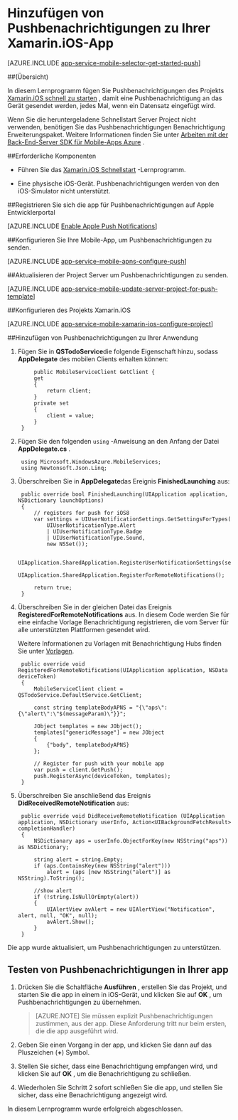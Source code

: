 <properties
    pageTitle="Hinzufügen von Pushbenachrichtigungen zu Ihrer Anwendung Xamarin.iOS mit Azure-App-Verwaltungsdienst"
    description="Informationen Sie zum Azure-App-Dienst verwenden, um Pushbenachrichtigungen zu Ihrer Anwendung Xamarin.iOS senden"
    services="app-service\mobile"
    documentationCenter="xamarin"
    authors="ysxu"
    manager="dwrede"
    editor=""/>

<tags
    ms.service="app-service-mobile"
    ms.workload="mobile"
    ms.tgt_pltfrm="mobile-xamarin-ios"
    ms.devlang="dotnet"
    ms.topic="article"
    ms.date="10/12/2016"
    ms.author="yuaxu"/>

# <a name="add-push-notifications-to-your-xamarinios-app"></a>Hinzufügen von Pushbenachrichtigungen zu Ihrer Xamarin.iOS-App

[AZURE.INCLUDE [app-service-mobile-selector-get-started-push](../../includes/app-service-mobile-selector-get-started-push.md)]

##<a name="overview"></a>(Übersicht)

In diesem Lernprogramm fügen Sie Pushbenachrichtigungen des Projekts [Xamarin.iOS schnell zu starten](app-service-mobile-xamarin-ios-get-started.md) , damit eine Pushbenachrichtigung an das Gerät gesendet werden, jedes Mal, wenn ein Datensatz eingefügt wird.

Wenn Sie die heruntergeladene Schnellstart Server Project nicht verwenden, benötigen Sie das Pushbenachrichtigungen Benachrichtigung Erweiterungspaket. Weitere Informationen finden Sie unter [Arbeiten mit der Back-End-Server SDK für Mobile-Apps Azure](app-service-mobile-dotnet-backend-how-to-use-server-sdk.md) .

##<a name="prerequisites"></a>Erforderliche Komponenten

* Führen Sie das [Xamarin.iOS Schnellstart](app-service-mobile-xamarin-ios-get-started.md) -Lernprogramm.

* Eine physische iOS-Gerät. Pushbenachrichtigungen werden von den iOS-Simulator nicht unterstützt.

##<a name="register-the-app-for-push-notifications-on-apples-developer-portal"></a>Registrieren Sie sich die app für Pushbenachrichtigungen auf Apple Entwicklerportal

[AZURE.INCLUDE [Enable Apple Push Notifications](../../includes/enable-apple-push-notifications.md)]

##<a name="configure-your-mobile-app-to-send-push-notifications"></a>Konfigurieren Sie Ihre Mobile-App, um Pushbenachrichtigungen zu senden.

[AZURE.INCLUDE [app-service-mobile-apns-configure-push](../../includes/app-service-mobile-apns-configure-push.md)]

##<a name="update-the-server-project-to-send-push-notifications"></a>Aktualisieren der Project Server um Pushbenachrichtigungen zu senden.

[AZURE.INCLUDE [app-service-mobile-update-server-project-for-push-template](../../includes/app-service-mobile-update-server-project-for-push-template.md)]

##<a name="configure-your-xamarinios-project"></a>Konfigurieren des Projekts Xamarin.iOS

[AZURE.INCLUDE [app-service-mobile-xamarin-ios-configure-project](../../includes/app-service-mobile-xamarin-ios-configure-project.md)]

##<a name="add-push-notifications-to-your-app"></a>Hinzufügen von Pushbenachrichtigungen zu Ihrer Anwendung

1. Fügen Sie in **QSTodoService**die folgende Eigenschaft hinzu, sodass **AppDelegate** des mobilen Clients erhalten können:

            public MobileServiceClient GetClient {
            get
            {
                return client;
            }
            private set
            {
                client = value;
            }
        }

1. Fügen Sie den folgenden `using` -Anweisung an den Anfang der Datei **AppDelegate.cs** .

        using Microsoft.WindowsAzure.MobileServices;
        using Newtonsoft.Json.Linq;

2. Überschreiben Sie in **AppDelegate**das Ereignis **FinishedLaunching** aus:

        public override bool FinishedLaunching(UIApplication application, NSDictionary launchOptions)
        {
            // registers for push for iOS8
            var settings = UIUserNotificationSettings.GetSettingsForTypes(
                UIUserNotificationType.Alert
                | UIUserNotificationType.Badge
                | UIUserNotificationType.Sound,
                new NSSet());

            UIApplication.SharedApplication.RegisterUserNotificationSettings(settings);
            UIApplication.SharedApplication.RegisterForRemoteNotifications();

            return true;
        }

3. Überschreiben Sie in der gleichen Datei das Ereignis **RegisteredForRemoteNotifications** aus. In diesem Code werden Sie für eine einfache Vorlage Benachrichtigung registrieren, die vom Server für alle unterstützten Plattformen gesendet wird.

    Weitere Informationen zu Vorlagen mit Benachrichtigung Hubs finden Sie unter [Vorlagen](../notification-hubs/notification-hubs-templates-cross-platform-push-messages.md).


        public override void RegisteredForRemoteNotifications(UIApplication application, NSData deviceToken)
        {
            MobileServiceClient client = QSTodoService.DefaultService.GetClient;

            const string templateBodyAPNS = "{\"aps\":{\"alert\":\"$(messageParam)\"}}";

            JObject templates = new JObject();
            templates["genericMessage"] = new JObject
            {
                {"body", templateBodyAPNS}
            };

            // Register for push with your mobile app
            var push = client.GetPush();
            push.RegisterAsync(deviceToken, templates);
        }


4. Überschreiben Sie anschließend das Ereignis **DidReceivedRemoteNotification** aus:

        public override void DidReceiveRemoteNotification (UIApplication application, NSDictionary userInfo, Action<UIBackgroundFetchResult> completionHandler)
        {
            NSDictionary aps = userInfo.ObjectForKey(new NSString("aps")) as NSDictionary;

            string alert = string.Empty;
            if (aps.ContainsKey(new NSString("alert")))
                alert = (aps [new NSString("alert")] as NSString).ToString();

            //show alert
            if (!string.IsNullOrEmpty(alert))
            {
                UIAlertView avAlert = new UIAlertView("Notification", alert, null, "OK", null);
                avAlert.Show();
            }
        }

Die app wurde aktualisiert, um Pushbenachrichtigungen zu unterstützen.

## <a name="test"></a>Testen von Pushbenachrichtigungen in Ihrer app

1. Drücken Sie die Schaltfläche **Ausführen** , erstellen Sie das Projekt, und starten Sie die app in einem in iOS-Gerät, und klicken Sie auf **OK** , um Pushbenachrichtigungen zu übernehmen.

    > [AZURE.NOTE] Sie müssen explizit Pushbenachrichtigungen zustimmen, aus der app. Diese Anforderung tritt nur beim ersten, die die app ausgeführt wird.

2. Geben Sie einen Vorgang in der app, und klicken Sie dann auf das Pluszeichen (**+**) Symbol.

3. Stellen Sie sicher, dass eine Benachrichtigung empfangen wird, und klicken Sie auf **OK** , um die Benachrichtigung zu schließen.

4. Wiederholen Sie Schritt 2 sofort schließen Sie die app, und stellen Sie sicher, dass eine Benachrichtigung angezeigt wird.

In diesem Lernprogramm wurde erfolgreich abgeschlossen.

<!-- Images. -->

<!-- URLs. -->



